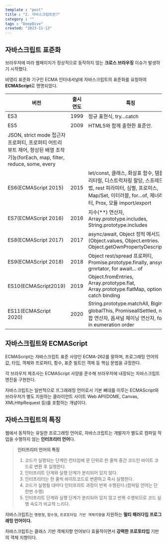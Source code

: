 ```yaml
---
template : "post"
title : "2. 자바스크립트란?"
category : ""
tags : "DeepDive"
created: "2023-11-13"
---
```


## 자바스크립트 표준화


브라우저에 따라 웹페이지가 정상적으로 동작하지 않는 **크로스 브라우징** 이슈가 발생하기 시작했다.


비영리 표준화 기구인 ECMA 인터네셔널에 자바스크립트의 표준화를 요청하여 **ECMAScript**로 명명되었다.


| 버전                    | 출시 연도 | 특징                                                                                                                              |
| --------------------- | ----- | ------------------------------------------------------------------------------------------------------------------------------- |
| ES3                   | 1999  | 정규 표현식, try…catch                                                                                                               |
| ES5                   | 2009  | HTML5와 함께 출현한 표준안.
JSON, strict mode 접근자 프로퍼티, 프로퍼티 어트리뷰트 제어, 향상된 배열 조작 기능(forEach, map, filter, reduce, some, every            |
| ES6(ECMAScript 2015)  | 2015  | let/const, 클래스, 화살표 함수, 템플릿 리터럴, 디스트럭처링 할당, 스프레드 문법, rest 피라미터, 심벌, 프로미스, Map/Set,  이터러블, for…of, 제너레이터, Prox, 모듈 import/export |
| ES7(ECMAScript 2016)  | 2016  | 지수(**) 연산자, Array.prototype.includes, String.prototype.includes                                                                 |
| ES8(ECMAScript 2017)  | 2017  | async/await, Object 정적 메서드(Object.values, Object.entries. Object.getOwnPropertyDescriptors)                                     |
| ES9(ECMAScript 2018)  | 2018  | Object rest/spread 프로퍼티, Promise.prototype.finally, ansync grnrtator, for await… of                                             |
| ES10(ECMAScript2019)  | 2019  | Object.fromEntries, Array.prototype.flat, Array.prototype.flatMap, optional catch binding                                       |
| ES11(ECMAScript 2020) | 2020  | String.prototype.matchAll, BigInt, globalThis, PromiseallSettled, null 병합 연산자, 옵셔널 체이닝 연산자, for… in eumeration order            |


## 자바스크립트와 ECMAScript


ECMAScript는 자바스크립트 표준 사양인 ECMA-262를 말하며, 프로그래밍 언어의 값, 타입, 객체와 프로퍼티, 함수, 표준 빌트인 객체 등 핵심  문법을 규정한다.


각 브라우저 제조사는 ECMAScript 사양을 준수해 브라우저에 내장되는 자바스크립트 엔진을 구현한다.


자바스크립트는 일반적으로 프그래래밍 언어로서 기본 뼈대를 이루는 ECMAScript와 브라우저가 별도 지원하는 클라이언트 사이트 Web API(DOME, Canvas, XMLHttpRequest 등)를  포함하는 개념이다.


## 자바스크립트의 특징


웹에서 동작하는 유일한 프로그래밍 언어로, 자바스크립트는 개발자가 별도로 컴파일 작업을 수행하지 않는 **인터프리터 언어**다. 


> **인터프리터 언어의 특징**  
> 1. 코드가 실행되는 단계인 런타임에 문 단위로 한 줄씩 중간 코드인 바이트 코드로 변환 후 실행한다.  
> 2. 인터프리트 단계와 실행 단계가 분리되어 있지 않다.  
> 3. 인터프리터는 한 줄씩 바이트코드로 변환하고 즉시 실행한다.  
> 4. 코드가 실행될 대마다 인터프리트 과정이 반복 수행된다.(컴파일 언어는 단 한번 수행)  
> 5. 인터프리트 단계와 실행 단계가 분리되어 있지 않고 반복 수행되므로 코드 실행 속도가 비교적 느리다.


자바스크립트는 `명령형`, `함수형`, `프로토타입 기반 객체지향을` 지원하는 **멀티 패러다임 프로그래밍 언어이다.**


자바스크립트는  클래스 기반 객체지향 언어보다 효율적이면서 **강력한 프로토타입** 기반의 객체 지향이다.

